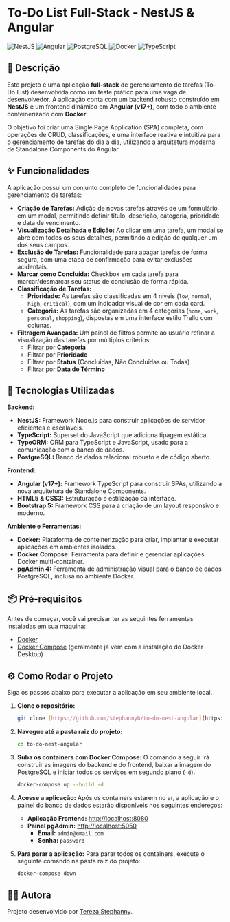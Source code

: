 # To-Do List Full-Stack - NestJS & Angular

![NestJS](https://img.shields.io/badge/NestJS-E0234E?style=for-the-badge&logo=nestjs&logoColor=white)
![Angular](https://img.shields.io/badge/Angular-DD0031?style=for-the-badge&logo=angular&logoColor=white)
![PostgreSQL](https://img.shields.io/badge/PostgreSQL-4169E1?style=for-the-badge&logo=postgresql&logoColor=white)
![Docker](https://img.shields.io/badge/Docker-2496ED?style=for-the-badge&logo=docker&logoColor=white)
![TypeScript](https://img.shields.io/badge/TypeScript-3178C6?style=for-the-badge&logo=typescript&logoColor=white)

## 📝 Descrição

Este projeto é uma aplicação **full-stack** de gerenciamento de tarefas (To-Do List) desenvolvida como um teste prático para uma vaga de desenvolvedor. A aplicação conta com um backend robusto construído em **NestJS** e um frontend dinâmico em **Angular (v17+)**, com todo o ambiente conteinerizado com **Docker**.

O objetivo foi criar uma Single Page Application (SPA) completa, com operações de CRUD, classificações, e uma interface reativa e intuitiva para o gerenciamento de tarefas do dia a dia, utilizando a arquitetura moderna de Standalone Components do Angular.

## ✨ Funcionalidades

A aplicação possui um conjunto completo de funcionalidades para gerenciamento de tarefas:

* **Criação de Tarefas:** Adição de novas tarefas através de um formulário em um modal, permitindo definir título, descrição, categoria, prioridade e data de vencimento.
* **Visualização Detalhada e Edição:** Ao clicar em uma tarefa, um modal se abre com todos os seus detalhes, permitindo a edição de qualquer um dos seus campos.
* **Exclusão de Tarefas:** Funcionalidade para apagar tarefas de forma segura, com uma etapa de confirmação para evitar exclusões acidentais.
* **Marcar como Concluída:** Checkbox em cada tarefa para marcar/desmarcar seu status de conclusão de forma rápida.
* **Classificação de Tarefas:**
    * **Prioridade:** As tarefas são classificadas em 4 níveis (`low`, `normal`, `high`, `critical`), com um indicador visual de cor em cada card.
    * **Categoria:** As tarefas são organizadas em 4 categorias (`home`, `work`, `personal`, `shopping`), dispostas em uma interface estilo Trello com colunas.
* **Filtragem Avançada:** Um painel de filtros permite ao usuário refinar a visualização das tarefas por múltiplos critérios:
    * Filtrar por **Categoria**
    * Filtrar por **Prioridade**
    * Filtrar por **Status** (Concluídas, Não Concluídas ou Todas)
    * Filtrar por **Data de Término**

## 🚀 Tecnologias Utilizadas

**Backend:**
* **NestJS:** Framework Node.js para construir aplicações de servidor eficientes e escaláveis.
* **TypeScript:** Superset do JavaScript que adiciona tipagem estática.
* **TypeORM:** ORM para TypeScript e JavaScript, usado para a comunicação com o banco de dados.
* **PostgreSQL:** Banco de dados relacional robusto e de código aberto.

**Frontend:**
* **Angular (v17+):** Framework TypeScript para construir SPAs, utilizando a nova arquitetura de Standalone Components.
* **HTML5 & CSS3:** Estruturação e estilização da interface.
* **Bootstrap 5:** Framework CSS para a criação de um layout responsivo e moderno.

**Ambiente e Ferramentas:**
* **Docker:** Plataforma de conteinerização para criar, implantar e executar aplicações em ambientes isolados.
* **Docker Compose:** Ferramenta para definir e gerenciar aplicações Docker multi-container.
* **pgAdmin 4:** Ferramenta de administração visual para o banco de dados PostgreSQL, inclusa no ambiente Docker.

## 📦 Pré-requisitos

Antes de começar, você vai precisar ter as seguintes ferramentas instaladas em sua máquina:
* [Docker](https://www.docker.com/get-started)
* [Docker Compose](https://docs.docker.com/compose/install/) (geralmente já vem com a instalação do Docker Desktop)

## ⚙️ Como Rodar o Projeto

Siga os passos abaixo para executar a aplicação em seu ambiente local.

1.  **Clone o repositório:**
    ```bash
    git clone [https://github.com/stephannyb/to-do-nest-angular](https://github.com/stephannyb/to-do-nest-angular)
    ```

2.  **Navegue até a pasta raiz do projeto:**
    ```bash
    cd to-do-nest-angular
    ```

3.  **Suba os containers com Docker Compose:**
    O comando a seguir irá construir as imagens do backend e do frontend, baixar a imagem do PostgreSQL e iniciar todos os serviços em segundo plano (`-d`).

    ```bash
    docker-compose up --build -d
    ```

4.  **Acesse a aplicação:**
    Após os containers estarem no ar, a aplicação e o painel do banco de dados estarão disponíveis nos seguintes endereços:
    * **Aplicação Frontend:** [http://localhost:8080](http://localhost:8080)
    * **Painel pgAdmin:** [http://localhost:5050](http://localhost:5050)
        * **Email:** `admin@email.com`
        * **Senha:** `password`

5.  **Para parar a aplicação:**
    Para parar todos os containers, execute o seguinte comando na pasta raiz do projeto:
    ```bash
    docker-compose down
    ```

## 👩‍💻 Autora

Projeto desenvolvido por [Tereza Stephanny](https://github.com/stephannyb).